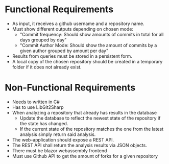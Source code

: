 # Functional Requirements

* As input, it receives a github username and a repository name.
* Must show different outputs depending on chosen mode:
    * "Commit frequency: Should show amounts of commits in total for all days grouped by day"
    * "Commit Author Mode: Should show the amount of commits by a given author grouped by amount per day"
* Results from queries must be stored in a persistent form.
* A local copy of the chosen repository should be created in a temporary folder if it does not already exist.

# Non-Functional Requirements

* Needs to written in C#
* Has to use LibGit2Sharp
* When analyzing a repository that already has results in the database
    * Update the database to reflect the newest state of the repository if the state has changed.
    * If the current state of the repository matches the one from the latest analysis simply return said analysis.
* The web-application should expose a REST API.
* The REST API shall return the analysis results via JSON objects.
* There must be blazor webassembly frontend
* Must use Github API to get the amount of forks for a given repository
